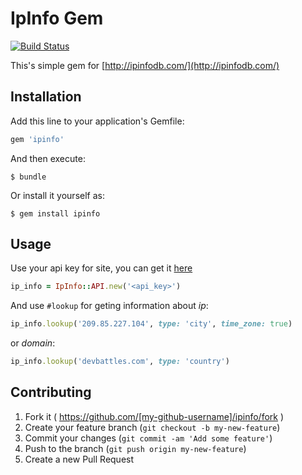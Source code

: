 # IpInfo Gem

[![Build Status](https://travis-ci.org/max-si-m/ipinfo.svg?branch=master)](https://travis-ci.org/max-si-m/ipinfo)

This's simple gem for [http://ipinfodb.com/](http://ipinfodb.com/)

## Installation

Add this line to your application's Gemfile:

```ruby
gem 'ipinfo'
```

And then execute:

    $ bundle

Or install it yourself as:

    $ gem install ipinfo

## Usage
Use your api key for site, you can get it [here](http://ipinfodb.com/account.php)

```ruby
ip_info = IpInfo::API.new('<api_key>')   
```
And use `#lookup` for geting information about *ip*:

```ruby
ip_info.lookup('209.85.227.104', type: 'city', time_zone: true)
```
or *domain*:

```ruby
ip_info.lookup('devbattles.com', type: 'country')
```


## Contributing

1. Fork it ( https://github.com/[my-github-username]/ipinfo/fork )
2. Create your feature branch (`git checkout -b my-new-feature`)
3. Commit your changes (`git commit -am 'Add some feature'`)
4. Push to the branch (`git push origin my-new-feature`)
5. Create a new Pull Request

